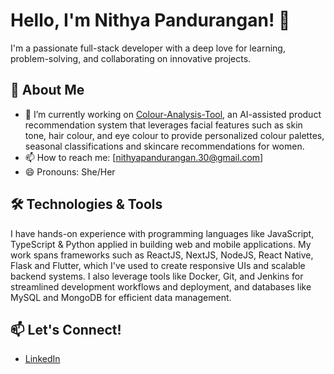 # Hello, I'm Nithya Pandurangan! 👋

I'm a passionate full-stack developer with a deep love for learning, problem-solving, and collaborating on innovative projects.

## 🚀 About Me

- 🔭 I’m currently working on [Colour-Analysis-Tool](https://github.com/nithyapandurangan/colour-analysis-tool), an AI-assisted product recommendation system that leverages facial features such as skin tone, hair colour, and eye colour to provide personalized colour palettes, seasonal classifications and skincare recommendations for women.
- 📫 How to reach me: [nithyapandurangan.30@gmail.com]
- 😄 Pronouns: She/Her

## 🛠️ Technologies & Tools
I have hands-on experience with programming languages like JavaScript, TypeScript & Python applied in building web and mobile applications. My work spans frameworks such as ReactJS, NextJS, NodeJS, React Native, Flask and Flutter, which I've used to create responsive UIs and scalable backend systems. I also leverage tools like Docker, Git, and Jenkins for streamlined development workflows and deployment, and databases like MySQL and MongoDB for efficient data management.

## 📫 Let's Connect!

- [LinkedIn](https://www.linkedin.com/in/nithya-pandurangan)
